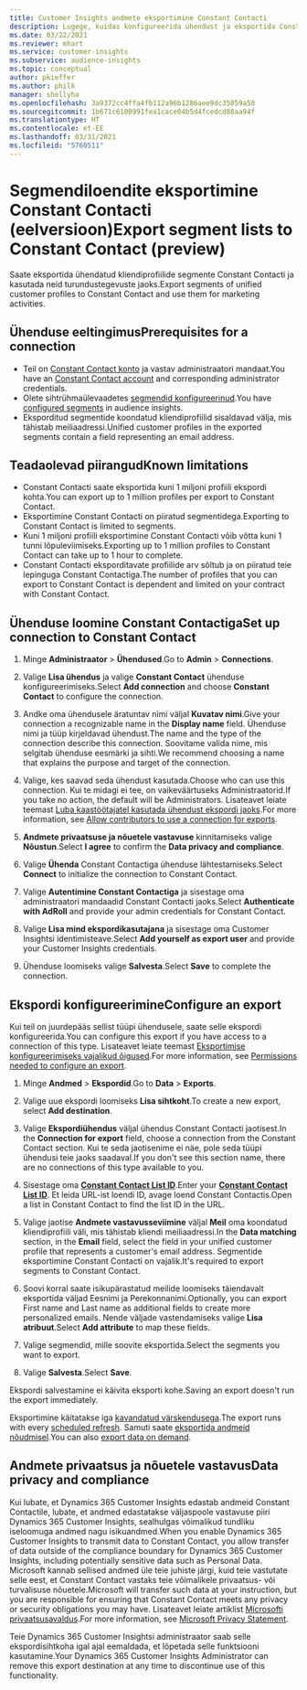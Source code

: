 ```yaml
---
title: Customer Insights andmete eksportimine Constant Contacti
description: Lugege, kuidas konfigureerida ühendust ja eksportida Constant Contacti.
ms.date: 03/22/2021
ms.reviewer: mhart
ms.service: customer-insights
ms.subservice: audience-insights
ms.topic: conceptual
author: pkieffer
ms.author: philk
manager: shellyha
ms.openlocfilehash: 3a9372cc4ffa4fb112a96b1286aee9dc35059a50
ms.sourcegitcommit: 1b671c6100991fea1cace04b5d4fcedcd88aa94f
ms.translationtype: HT
ms.contentlocale: et-EE
ms.lasthandoff: 03/31/2021
ms.locfileid: "5760511"
---
```

# <a name="export-segment-lists-to-constant-contact-preview"></a><span data-ttu-id="bef1c-103">Segmendiloendite eksportimine Constant Contacti (eelversioon)</span><span class="sxs-lookup"><span data-stu-id="bef1c-103">Export segment lists to Constant Contact (preview)</span></span>

<span data-ttu-id="bef1c-104">Saate eksportida ühendatud kliendiprofiilide segmente Constant Contacti ja kasutada neid turundustegevuste jaoks.</span><span class="sxs-lookup"><span data-stu-id="bef1c-104">Export segments of unified customer profiles to Constant Contact and use them for marketing activities.</span></span> 

## <a name="prerequisites-for-a-connection"></a><span data-ttu-id="bef1c-105">Ühenduse eeltingimus</span><span class="sxs-lookup"><span data-stu-id="bef1c-105">Prerequisites for a connection</span></span>

-   <span data-ttu-id="bef1c-106">Teil on [Constant Contact konto](https://www.constantcontact.com/account-home) ja vastav administraatori mandaat.</span><span class="sxs-lookup"><span data-stu-id="bef1c-106">You have an [Constant Contact account](https://www.constantcontact.com/account-home) and corresponding administrator credentials.</span></span>
-   <span data-ttu-id="bef1c-107">Olete sihtrühmaülevaadetes [segmendid konfigureerinud](segments.md).</span><span class="sxs-lookup"><span data-stu-id="bef1c-107">You have [configured segments](segments.md) in audience insights.</span></span>
-   <span data-ttu-id="bef1c-108">Eksporditud segmentide koondatud kliendiprofiilid sisaldavad välja, mis tähistab meiliaadressi.</span><span class="sxs-lookup"><span data-stu-id="bef1c-108">Unified customer profiles in the exported segments contain a field representing an email address.</span></span>

## <a name="known-limitations"></a><span data-ttu-id="bef1c-109">Teadaolevad piirangud</span><span class="sxs-lookup"><span data-stu-id="bef1c-109">Known limitations</span></span>

- <span data-ttu-id="bef1c-110">Constant Contacti saate eksportida kuni 1 miljoni profiili ekspordi kohta.</span><span class="sxs-lookup"><span data-stu-id="bef1c-110">You can export up to 1 million profiles per export to Constant Contact.</span></span>
- <span data-ttu-id="bef1c-111">Eksportimine Constant Contacti on piiratud segmentidega.</span><span class="sxs-lookup"><span data-stu-id="bef1c-111">Exporting to Constant Contact is limited to segments.</span></span>
- <span data-ttu-id="bef1c-112">Kuni 1 miljoni profiili eksportimine Constant Contacti võib võtta kuni 1 tunni lõpuleviimiseks.</span><span class="sxs-lookup"><span data-stu-id="bef1c-112">Exporting up to 1 million profiles to Constant Contact can take up to 1 hour to complete.</span></span> 
- <span data-ttu-id="bef1c-113">Constant Contacti eksporditavate profiilide arv sõltub ja on piiratud teie lepinguga Constant Contactiga.</span><span class="sxs-lookup"><span data-stu-id="bef1c-113">The number of profiles that you can export to Constant Contact is dependent and limited on your contract with Constant Contact.</span></span>

## <a name="set-up-connection-to-constant-contact"></a><span data-ttu-id="bef1c-114">Ühenduse loomine Constant Contactiga</span><span class="sxs-lookup"><span data-stu-id="bef1c-114">Set up connection to Constant Contact</span></span>

1. <span data-ttu-id="bef1c-115">Minge **Administraator** > **Ühendused**.</span><span class="sxs-lookup"><span data-stu-id="bef1c-115">Go to **Admin** > **Connections**.</span></span>

1. <span data-ttu-id="bef1c-116">Valige **Lisa ühendus** ja valige **Constant Contact** ühenduse konfigureerimiseks.</span><span class="sxs-lookup"><span data-stu-id="bef1c-116">Select **Add connection** and choose **Constant Contact** to configure the connection.</span></span>

1. <span data-ttu-id="bef1c-117">Andke oma ühendusele äratuntav nimi väljal **Kuvatav nimi**.</span><span class="sxs-lookup"><span data-stu-id="bef1c-117">Give your connection a recognizable name in the **Display name** field.</span></span> <span data-ttu-id="bef1c-118">Ühenduse nimi ja tüüp kirjeldavad ühendust.</span><span class="sxs-lookup"><span data-stu-id="bef1c-118">The name and the type of the connection describe this connection.</span></span> <span data-ttu-id="bef1c-119">Soovitame valida nime, mis selgitab ühenduse eesmärki ja sihti.</span><span class="sxs-lookup"><span data-stu-id="bef1c-119">We recommend choosing a name that explains the purpose and target of the connection.</span></span>

1. <span data-ttu-id="bef1c-120">Valige, kes saavad seda ühendust kasutada.</span><span class="sxs-lookup"><span data-stu-id="bef1c-120">Choose who can use this connection.</span></span> <span data-ttu-id="bef1c-121">Kui te midagi ei tee, on vaikeväärtuseks Administraatorid.</span><span class="sxs-lookup"><span data-stu-id="bef1c-121">If you take no action, the default will be Administrators.</span></span> <span data-ttu-id="bef1c-122">Lisateavet leiate teemast [Luba kaastöötajatel kasutada ühendust ekspordi jaoks](connections.md#allow-contributors-to-use-a-connection-for-exports).</span><span class="sxs-lookup"><span data-stu-id="bef1c-122">For more information, see [Allow contributors to use a connection for exports](connections.md#allow-contributors-to-use-a-connection-for-exports).</span></span>

1. <span data-ttu-id="bef1c-123">**Andmete privaatsuse ja nõuetele vastavuse** kinnitamiseks valige **Nõustun**.</span><span class="sxs-lookup"><span data-stu-id="bef1c-123">Select **I agree** to confirm the **Data privacy and compliance**.</span></span>

1. <span data-ttu-id="bef1c-124">Valige **Ühenda** Constant Contactiga ühenduse lähtestamiseks.</span><span class="sxs-lookup"><span data-stu-id="bef1c-124">Select **Connect** to initialize the connection to Constant Contact.</span></span>

1. <span data-ttu-id="bef1c-125">Valige **Autentimine Constant Contactiga** ja sisestage oma administraatori mandaadid Constant Contacti jaoks.</span><span class="sxs-lookup"><span data-stu-id="bef1c-125">Select **Authenticate with AdRoll** and provide your admin credentials for Constant Contact.</span></span> 

1. <span data-ttu-id="bef1c-126">Valige **Lisa mind ekspordikasutajana** ja sisestage oma Customer Insightsi identimisteave.</span><span class="sxs-lookup"><span data-stu-id="bef1c-126">Select **Add yourself as export user** and provide your Customer Insights credentials.</span></span>

1. <span data-ttu-id="bef1c-127">Ühenduse loomiseks valige **Salvesta**.</span><span class="sxs-lookup"><span data-stu-id="bef1c-127">Select **Save** to complete the connection.</span></span>

## <a name="configure-an-export"></a><span data-ttu-id="bef1c-128">Ekspordi konfigureerimine</span><span class="sxs-lookup"><span data-stu-id="bef1c-128">Configure an export</span></span>

<span data-ttu-id="bef1c-129">Kui teil on juurdepääs sellist tüüpi ühendusele, saate selle ekspordi konfigureerida.</span><span class="sxs-lookup"><span data-stu-id="bef1c-129">You can configure this export if you have access to a connection of this type.</span></span> <span data-ttu-id="bef1c-130">Lisateavet leiate teemast [Eksportimise konfigureerimiseks vajalikud õigused](export-destinations.md#set-up-a-new-export).</span><span class="sxs-lookup"><span data-stu-id="bef1c-130">For more information, see [Permissions needed to configure an export](export-destinations.md#set-up-a-new-export).</span></span>

1. <span data-ttu-id="bef1c-131">Minge **Andmed** > **Ekspordid**.</span><span class="sxs-lookup"><span data-stu-id="bef1c-131">Go to **Data** > **Exports**.</span></span>

1. <span data-ttu-id="bef1c-132">Valige uue ekspordi loomiseks **Lisa sihtkoht**.</span><span class="sxs-lookup"><span data-stu-id="bef1c-132">To create a new export, select **Add destination**.</span></span>

1. <span data-ttu-id="bef1c-133">Valige **Ekspordiühendus** väljal ühendus Constant Contacti jaotisest.</span><span class="sxs-lookup"><span data-stu-id="bef1c-133">In the **Connection for export** field, choose a connection from the Constant Contact section.</span></span> <span data-ttu-id="bef1c-134">Kui te seda jaotisenime ei näe, pole seda tüüpi ühendusi teie jaoks saadaval.</span><span class="sxs-lookup"><span data-stu-id="bef1c-134">If you don't see this section name, there are no connections of this type available to you.</span></span>

1. <span data-ttu-id="bef1c-135">Sisestage oma [**Constant Contact List ID**](https://app.constantcontact.com/pages/contacts/ui#lists).</span><span class="sxs-lookup"><span data-stu-id="bef1c-135">Enter your [**Constant Contact List ID**](https://app.constantcontact.com/pages/contacts/ui#lists).</span></span> <span data-ttu-id="bef1c-136">Et leida URL-ist loendi ID, avage loend Constant Contactis.</span><span class="sxs-lookup"><span data-stu-id="bef1c-136">Open a list in Constant Contact to find the list ID in the URL.</span></span>

1. <span data-ttu-id="bef1c-137">Valige jaotise **Andmete vastavusseviimine** väljal **Meil** oma koondatud kliendiprofiili väli, mis tähistab kliendi meiliaadressi.</span><span class="sxs-lookup"><span data-stu-id="bef1c-137">In the **Data matching** section, in the **Email** field, select the field in your unified customer profile that represents a customer's email address.</span></span> <span data-ttu-id="bef1c-138">Segmentide eksportimine Constant Contacti on vajalik.</span><span class="sxs-lookup"><span data-stu-id="bef1c-138">It's required to export segments to Constant Contact.</span></span>

1. <span data-ttu-id="bef1c-139">Soovi korral saate isikupärastatud meilide loomiseks täiendavalt eksportida väljad Eesnimi ja Perekonnanimi.</span><span class="sxs-lookup"><span data-stu-id="bef1c-139">Optionally, you can export First name and Last name as additional fields to create more personalized emails.</span></span> <span data-ttu-id="bef1c-140">Nende väljade vastendamiseks valige **Lisa atribuut**.</span><span class="sxs-lookup"><span data-stu-id="bef1c-140">Select **Add attribute** to map these fields.</span></span>

1. <span data-ttu-id="bef1c-141">Valige segmendid, mille soovite eksportida.</span><span class="sxs-lookup"><span data-stu-id="bef1c-141">Select the segments you want to export.</span></span>

1. <span data-ttu-id="bef1c-142">Valige **Salvesta**.</span><span class="sxs-lookup"><span data-stu-id="bef1c-142">Select **Save**.</span></span>

<span data-ttu-id="bef1c-143">Ekspordi salvestamine ei käivita eksporti kohe.</span><span class="sxs-lookup"><span data-stu-id="bef1c-143">Saving an export doesn't run the export immediately.</span></span>

<span data-ttu-id="bef1c-144">Eksportimine käitatakse iga [kavandatud värskendusega](system.md#schedule-tab).</span><span class="sxs-lookup"><span data-stu-id="bef1c-144">The export runs with every [scheduled refresh](system.md#schedule-tab).</span></span> <span data-ttu-id="bef1c-145">Samuti saate [eksportida andmeid nõudmisel](export-destinations.md#run-exports-on-demand).</span><span class="sxs-lookup"><span data-stu-id="bef1c-145">You can also [export data on demand](export-destinations.md#run-exports-on-demand).</span></span> 


## <a name="data-privacy-and-compliance"></a><span data-ttu-id="bef1c-146">Andmete privaatsus ja nõuetele vastavus</span><span class="sxs-lookup"><span data-stu-id="bef1c-146">Data privacy and compliance</span></span>

<span data-ttu-id="bef1c-147">Kui lubate, et Dynamics 365 Customer Insights edastab andmeid Constant Contactile, lubate, et andmed edastatakse väljaspoole vastavuse piiri Dynamics 365 Customer Insights, sealhulgas võimalikud tundliku iseloomuga andmed nagu isikuandmed.</span><span class="sxs-lookup"><span data-stu-id="bef1c-147">When you enable Dynamics 365 Customer Insights to transmit data to Constant Contact, you allow transfer of data outside of the compliance boundary for Dynamics 365 Customer Insights, including potentially sensitive data such as Personal Data.</span></span> <span data-ttu-id="bef1c-148">Microsoft kannab sellised andmed üle teie juhiste järgi, kuid teie vastutate selle eest, et Constant Contact vastaks teie võimalikele privaatsus- või turvalisuse nõuetele.</span><span class="sxs-lookup"><span data-stu-id="bef1c-148">Microsoft will transfer such data at your instruction, but you are responsible for ensuring that Constant Contact meets any privacy or security obligations you may have.</span></span> <span data-ttu-id="bef1c-149">Lisateavet leiate artiklist [Microsofti privaatsusavaldus](https://go.microsoft.com/fwlink/?linkid=396732).</span><span class="sxs-lookup"><span data-stu-id="bef1c-149">For more information, see [Microsoft Privacy Statement](https://go.microsoft.com/fwlink/?linkid=396732).</span></span>

<span data-ttu-id="bef1c-150">Teie Dynamics 365 Customer Insightsi administraator saab selle ekspordisihtkoha igal ajal eemaldada, et lõpetada selle funktsiooni kasutamine.</span><span class="sxs-lookup"><span data-stu-id="bef1c-150">Your Dynamics 365 Customer Insights Administrator can remove this export destination at any time to discontinue use of this functionality.</span></span>
